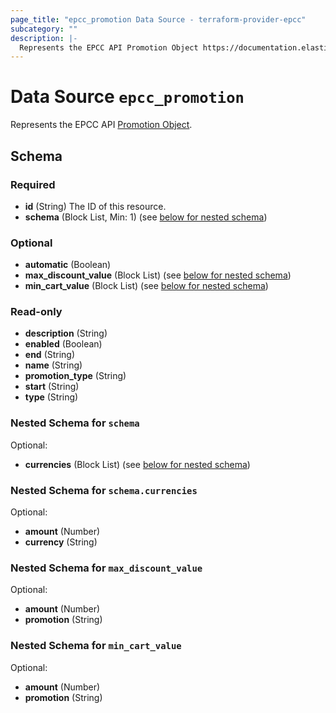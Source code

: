 ```yaml
---
page_title: "epcc_promotion Data Source - terraform-provider-epcc"
subcategory: ""
description: |-
  Represents the EPCC API Promotion Object https://documentation.elasticpath.com/commerce-cloud/docs/api/carts-and-checkout/promotions/index.html#the-promotion-object.
---
```


# Data Source `epcc_promotion`

Represents the EPCC API [Promotion Object](https://documentation.elasticpath.com/commerce-cloud/docs/api/carts-and-checkout/promotions/index.html#the-promotion-object).



## Schema

### Required

- **id** (String) The ID of this resource.
- **schema** (Block List, Min: 1) (see [below for nested schema](#nestedblock--schema))

### Optional

- **automatic** (Boolean)
- **max_discount_value** (Block List) (see [below for nested schema](#nestedblock--max_discount_value))
- **min_cart_value** (Block List) (see [below for nested schema](#nestedblock--min_cart_value))

### Read-only

- **description** (String)
- **enabled** (Boolean)
- **end** (String)
- **name** (String)
- **promotion_type** (String)
- **start** (String)
- **type** (String)

<a id="nestedblock--schema"></a>
### Nested Schema for `schema`

Optional:

- **currencies** (Block List) (see [below for nested schema](#nestedblock--schema--currencies))

<a id="nestedblock--schema--currencies"></a>
### Nested Schema for `schema.currencies`

Optional:

- **amount** (Number)
- **currency** (String)



<a id="nestedblock--max_discount_value"></a>
### Nested Schema for `max_discount_value`

Optional:

- **amount** (Number)
- **promotion** (String)


<a id="nestedblock--min_cart_value"></a>
### Nested Schema for `min_cart_value`

Optional:

- **amount** (Number)
- **promotion** (String)


